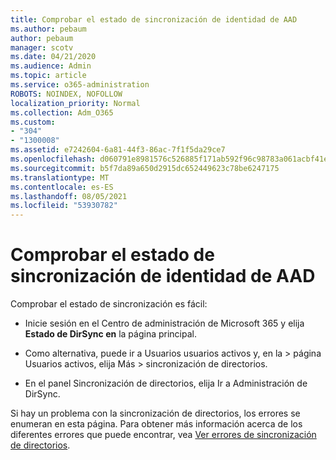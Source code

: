 ```yaml
---
title: Comprobar el estado de sincronización de identidad de AAD
ms.author: pebaum
author: pebaum
manager: scotv
ms.date: 04/21/2020
ms.audience: Admin
ms.topic: article
ms.service: o365-administration
ROBOTS: NOINDEX, NOFOLLOW
localization_priority: Normal
ms.collection: Adm_O365
ms.custom:
- "304"
- "1300008"
ms.assetid: e7242604-6a81-44f3-86ac-7f1f5da29ce7
ms.openlocfilehash: d060791e8981576c526885f171ab592f96c98783a061acbf41e659b1f896b8cf
ms.sourcegitcommit: b5f7da89a650d2915dc652449623c78be6247175
ms.translationtype: MT
ms.contentlocale: es-ES
ms.lasthandoff: 08/05/2021
ms.locfileid: "53930782"
---
```

# <a name="check-aad-identity-sync-status"></a>Comprobar el estado de sincronización de identidad de AAD

Comprobar el estado de sincronización es fácil:
  
- Inicie sesión en el Centro de administración de Microsoft 365 y elija **Estado de DirSync en** la página principal.

- Como alternativa, puede ir a Usuarios usuarios activos y, en la \> página Usuarios activos, elija Más \> sincronización de directorios.

- En el panel Sincronización de directorios, elija Ir a Administración de DirSync.

Si hay un problema con la sincronización de directorios, los errores se enumeran en esta página. Para obtener más información acerca de los diferentes errores que puede encontrar, vea [Ver errores de sincronización de directorios](https://docs.microsoft.com//office365/enterprise/identify-directory-synchronization-errors).
  
